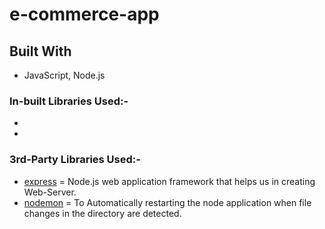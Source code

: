 # e-commerce-app
###  

## Built With
  *   JavaScript, Node.js
  
###  In-built Libraries Used:-
* 
* 

###  3rd-Party Libraries Used:-
* [express](https://expressjs.com/)  =  Node.js web application framework that helps us in creating Web-Server.
* [nodemon](https://www.npmjs.com/package/nodemon) = To Automatically restarting the node application when file changes in the directory are detected.
